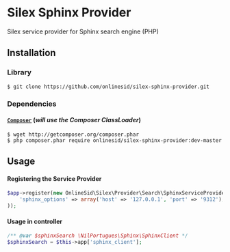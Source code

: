 # Silex Sphinx Provider

Silex service provider for Sphinx search engine (PHP)

## Installation

### Library

    $ git clone https://github.com/onlinesid/silex-sphinx-provider.git

### Dependencies

#### [`Composer`](https://github.com/composer/composer) (*will use the Composer ClassLoader*)

    $ wget http://getcomposer.org/composer.phar
    $ php composer.phar require onlinesid/silex-sphinx-provider:dev-master

## Usage

#### Registering the Service Provider
```php
$app->register(new OnlineSid\Silex\Provider\Search\SphinxServiceProvider(), array(
    'sphinx_options' => array('host' => '127.0.0.1', 'port' => '9312'),
));
```

#### Usage in controller

```php
/** @var $sphinxSearch \NilPortugues\Sphinx\SphinxClient */
$sphinxSearch = $this->app['sphinx_client'];
```
